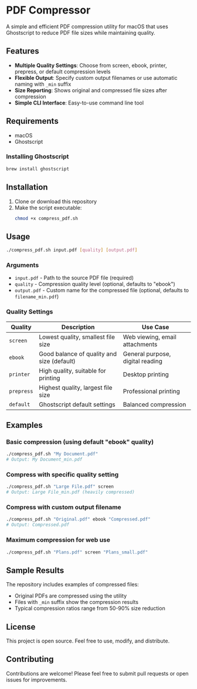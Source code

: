 # PDF Compressor

A simple and efficient PDF compression utility for macOS that uses Ghostscript to reduce PDF file sizes while maintaining quality.

## Features

- **Multiple Quality Settings**: Choose from screen, ebook, printer, prepress, or default compression levels
- **Flexible Output**: Specify custom output filenames or use automatic naming with `_min` suffix
- **Size Reporting**: Shows original and compressed file sizes after compression
- **Simple CLI Interface**: Easy-to-use command line tool

## Requirements

- macOS
- Ghostscript

### Installing Ghostscript

```bash
brew install ghostscript
```

## Installation

1. Clone or download this repository
2. Make the script executable:
   ```bash
   chmod +x compress_pdf.sh
   ```

## Usage

```bash
./compress_pdf.sh input.pdf [quality] [output.pdf]
```

### Arguments

- `input.pdf` - Path to the source PDF file (required)
- `quality` - Compression quality level (optional, defaults to "ebook")
- `output.pdf` - Custom name for the compressed file (optional, defaults to `filename_min.pdf`)

### Quality Settings

| Quality | Description | Use Case |
|---------|-------------|----------|
| `screen` | Lowest quality, smallest file size | Web viewing, email attachments |
| `ebook` | Good balance of quality and size (default) | General purpose, digital reading |
| `printer` | High quality, suitable for printing | Desktop printing |
| `prepress` | Highest quality, largest file size | Professional printing |
| `default` | Ghostscript default settings | Balanced compression |

## Examples

### Basic compression (using default "ebook" quality)
```bash
./compress_pdf.sh "My Document.pdf"
# Output: My Document_min.pdf
```

### Compress with specific quality setting
```bash
./compress_pdf.sh "Large File.pdf" screen
# Output: Large File_min.pdf (heavily compressed)
```

### Compress with custom output filename
```bash
./compress_pdf.sh "Original.pdf" ebook "Compressed.pdf"
# Output: Compressed.pdf
```

### Maximum compression for web use
```bash
./compress_pdf.sh "Plans.pdf" screen "Plans_small.pdf"
```

## Sample Results

The repository includes examples of compressed files:
- Original PDFs are compressed using the utility
- Files with `_min` suffix show the compression results
- Typical compression ratios range from 50-90% size reduction

## License

This project is open source. Feel free to use, modify, and distribute.

## Contributing

Contributions are welcome! Please feel free to submit pull requests or open issues for improvements. 